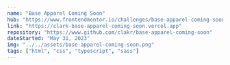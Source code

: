 ```yaml
---
name: "Base Apparel Coming Soon"
hub: "https://www.frontendmentor.io/challenges/base-apparel-coming-soon-page-5d46b47f8db8a7063f9331a0"
link: "https://clark-base-apparel-coming-soon.vercel.app"
repository: "https://www.github.com/clakr/base-apparel-coming-soon"
dateStarted: "May 31, 2023"
img: "../../assets/base-apparel-coming-soon.png"
tags: ["html", "css", "typescript", "sass"]
---
```

